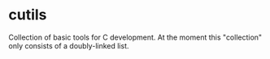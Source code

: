 cutils
======

Collection of basic tools for C development. At the moment this "collection" only consists of a doubly-linked list.
